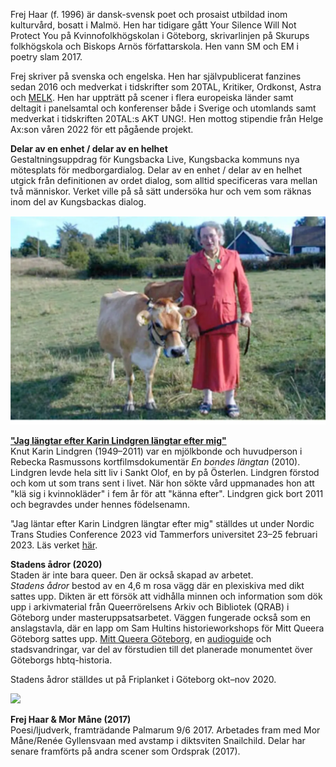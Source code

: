<p>
    Frej Haar (f. 1996) är dansk-svensk poet och prosaist utbildad inom kulturvård, bosatt i Malmö. Hen har tidigare gått Your Silence Will Not Protect You på Kvinnofolkhögskolan i Göteborg, skrivarlinjen på Skurups folkhögskola och Biskops Arnös författarskola. Hen vann SM och EM i poetry slam 2017.
</p>
<p>
    Frej skriver på svenska och engelska. Hen har självpublicerat fanzines sedan 2016 och medverkat i tidskrifter som 20TAL, Kritiker, Ordkonst, Astra och <a href="https://www.melkmag.com/">MELK</a>. Hen har uppträtt på scener i flera europeiska länder samt deltagit i panelsamtal och konferenser både i Sverige och utomlands samt medverkat i tidskriften 20TAL:s AKT UNG!. Hen mottog stipendie från Helge Ax:son våren 2022 för ett pågående projekt.
</p>
<p>
</p>
<p>
    <b>Delar av en enhet / delar av en helhet</b> <br> Gestaltningsuppdrag för Kungsbacka Live, Kungsbacka kommuns nya mötesplats för medborgardialog. Delar av en enhet / delar av en helhet utgick från definitionen av ordet dialog, som alltid specificeras vara mellan två människor. Verket ville på så sätt undersöka hur och vem som räknas inom del av Kungsbackas dialog.
</p>
    
<div class="image-with-credit right">
    <img src="karin_img_adj.png">
</div>
<p>
    <a href="https://frejhaar.se/long-for-karin-lindgren.html"><b>"Jag längtar efter Karin Lindgren längtar efter mig"</b></a> <br> Knut Karin Lindgren (1949–2011) var en mjölkbonde och huvudperson i Rebecka Rasmussons kortfilmsdokumentär <i>En bondes längtan</i> (2010). Lindgren levde hela sitt liv i Sankt Olof, en by på Österlen. Lindgren förstod och kom ut som trans sent i livet. När hon sökte vård uppmanades hon att "klä sig i kvinnokläder" i fem år för att "känna efter". Lindgren gick bort 2011 och begravdes under hennes födelsenamn.
</p>
<p>
    "Jag läntar efter Karin Lindgren längtar efter mig" ställdes ut under Nordic Trans Studies Conference 2023 vid Tammerfors universitet 23–25 februari 2023. Läs verket <a href="https://frejhaar.se/long-for-karin-lindgren.html">här</a>.
</p>
<p>
    <b>Stadens ådror (2020)</b> <br> Staden är inte bara queer. Den är också skapad av arbetet.<br> <i>Stadens ådror</i> bestod av en 4,6 m rosa vägg där en plexiskiva med dikt sattes upp. Dikten är ett försök att vidhålla minnen och information som dök upp i arkivmaterial från Queerrörelsens Arkiv och Bibliotek (QRAB) i Göteborg under masteruppsatsarbetet. Väggen fungerade också som en anslagstavla, där en lapp om Sam Hultins historieworkshops för Mitt Queera Göteborg sattes upp. <a href="https://www.facebook.com/Mitt-Queera-G%C3%B6teborg-106689931276260/">Mitt Queera Göteborg</a>, en <a href="https://izi.travel/browse/ac3eeb6d-4a43-4b07-961a-00edd3492843/sv">audioguide</a> och stadsvandringar, var del av förstudien till det planerade monumentet över Göteborgs hbtq-historia.
</p>
<p>
    Stadens ådror ställdes ut på Friplanket i Göteborg okt–nov 2020.
</p>
<div class="image-with-credit right">
    <img src="pressbild.png">
</div>
<p>
    <b> Frej Haar & Mor Måne (2017)</b> <br> Poesi/ljudverk, framträdande Palmarum 9/6 2017. Arbetades fram med Mor Måne/Renée Gyllensvaan med avstamp i diktsviten Snailchild. Delar har senare framförts på andra scener som Ordsprak (2017).
</p>
    
